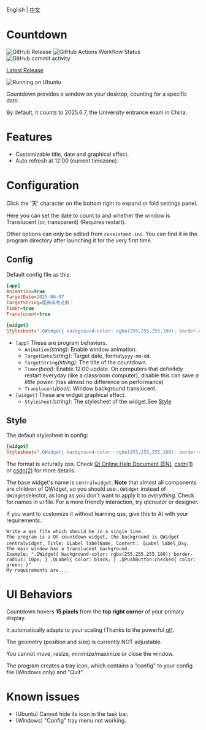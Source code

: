 English | [中文](README-zh_CN.md)

# Countdown
![GitHub Release](https://img.shields.io/github/v/release/Tianming-Wu/Countdown)
![GitHub Actions Workflow Status](https://img.shields.io/github/actions/workflow/status/Tianming-Wu/Countdown/main.yml)
![GitHub commit activity](https://img.shields.io/github/commit-activity/m/Tianming-Wu/Countdown)

[Latest Release](https://github.com/Tianming-Wu/Countdown/releases/latest)

![Running on Ubuntu](https://github.com/user-attachments/assets/dafc5caf-3cbd-4c77-a459-6f04da13829c)


Countdown provides a window on your desktop, counting for a specific date.

By default, it counts to 2025.6.7, the University entrance exam in China.

# Features
- Customizable title, date and graphical effect.
- Auto refresh at 12:00 (current timezone).


# Configuration
Click the '天' character on the bottom right to expand or fold settings panel.

Here you can set the date to count to and whether the window is Translucent (or, transparent) (Requires restart).

Other options can only be edited from `consistent.ini`.
You can find it in the program directory after launching it for the very first time.

## Config
Default config file as this:
```ini
[app]
Animation=true
TargetDate=2025-06-07
TargetString=距离高考还剩：
Timer=true
Translucent=true

[widget]
Stylesheet=".QWidget{ background-color: rgba(255,255,255,180); border-radius: 10px; } .QLabel{ color: black; } .QPushButton:checked{ color: green; }"
```
- `[app]` These are program behaviors.
  - `Animation`*(string)*: Enable window animation.   
  - `TargetDate`*(string)*: Target date, format`yyyy-mm-dd`.
  - `TargetString`*(string)*: The title of the countdown.
  - `Timer`*(bool)*: Enable 12:00 update. On computers that definitely restart everyday (like a classroom computer), disable this can save *a little* power. (has almost no difference on performance)
  - `Translucent`*(bool)*: Window background translucent.
- `[widget]` These are widget graphical effect.
  - `Stylesheet`*(string)*: The stylesheet of the widget.See [Style](#style)


## Style
The default stylesheet in config:
```ini
[widget]
Stylesheet=".QWidget{ background-color: rgba(255,255,255,180); border-radius: 10px; } .QLabel{ color: black; } .QPushButton:checked{ color: green; }"
```
The format is acturally qss. Check [Qt Online Help Document (EN)](https://doc.qt.io/qt-6/stylesheet.html), [csdn(1)](https://blog.csdn.net/zwcslj/article/details/140154933) or [csdn(2)](https://blog.csdn.net/martian665/article/details/142520397) for more details.

The base widget's name is `centralwidget`. **Note** that almost all components are children of QWidget, so you should use `.QWidget` instead of `QWidget`selector, as long as you don't want to apply it to *everything*. Check for names in ui file. For a more friendly interaction, try qtcreator or designer.

If you want to customize it without learning qss, give this to AI with your requirements.:
```
Write a qss file which should be in a single line. 
The program is a Qt countdown widget, the background is QWidget centralwidget, Title: QLabel labelName, Content： QLabel label_Day, The main window has a translucent background. 
Example: ".QWidget{ background-color: rgba(255,255,255,180); border-radius: 10px; } .QLabel{ color: black; } .QPushButton:checked{ color: green; }" 
My requirements are...
```

# UI Behaviors
Countdown hovers **15 pixels** from the **top right corner** of your primary display.

It automatically adapts to your scaling (Thanks to the powerful [qt](https://qt.io)).

The geometry (position and size) is currently NOT adjustable.

You cannot move, resize, minimize/maximize or close the window.

The program creates a tray icon, which contains a "config" to your config file (Windows only) and "Quit".


# Known issues
- (Ubuntu) Cannot hide its icon in the task bar.
- (Windows) "Config" tray menu not working.
